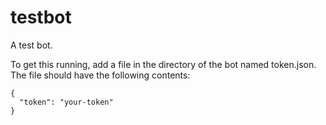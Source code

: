 # testbot
A test bot.

To get this running, add a file in the directory of the bot named token.json. The file should have the following contents:


```
{
  "token": "your-token"
}
```
